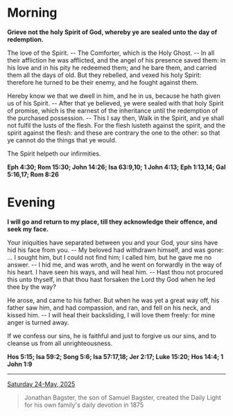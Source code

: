 # Morning

**Grieve not the holy Spirit of God, whereby ye are sealed unto the day of redemption.**
 
The love of the Spirit. -- The Comforter, which is the Holy Ghost. -- In all their affliction he was afflicted, and the angel of his presence saved them: in his love and in his pity he redeemed them; and he bare them, and carried them all the days of old. But they rebelled, and vexed his holy Spirit: therefore he turned to be their enemy, and he fought against them.
 
Hereby know we that we dwell in him, and he in us, because he hath given us of his Spirit. -- After that ye believed, ye were sealed with that holy Spirit of promise, which is the earnest of the inheritance until the redemption of the purchased possession. -- This I say then, Walk in the Spirit, and ye shall not fulfil the lusts of the flesh. For the flesh lusteth against the spirit, and the spirit against the flesh: and these are contrary the one to the other: so that ye cannot do the things that ye would.
 
The Spirit helpeth our infirmities.  

**Eph 4:30; Rom 15:30; John 14:26; Isa 63:9,10; 1 John 4:13; Eph 1:13,14; Gal 5:16,17; Rom 8:26**

# Evening

**I will go and return to my place, till they acknowledge their offence, and seek my face.**
 
Your iniquities have separated between you and your God, your sins have hid his face from you. -- My beloved had withdrawn himself, and was gone: ... I sought him, but I could not find him; I called him, but he gave me no answer. -- I hid me, and was wroth, and he went on forwardly in the way of his heart. I have seen his ways, and will heal him. -- Hast thou not procured this unto thyself, in that thou hast forsaken the Lord thy God when he led thee by the way?
 
He arose, and came to his father. But when he was yet a great way off, his father saw him, and had compassion, and ran, and fell on his neck, and kissed him. -- I will heal their backsliding, I will love them freely: for mine anger is turned away.
 
If we confess our sins, he is faithful and just to forgive us our sins, and to cleanse us from all unrighteousness.  

**Hos 5:15; Isa 59:2; Song 5:6; Isa 57:17,18; Jer 2:17; Luke 15:20; Hos 14:4; 1 John 1:9**

---

[Saturday 24-May, 2025](https://t.me/s/daily_light)

> Jonathan Bagster, the son of Samuel Bagster, created the Daily Light for his own family's daily devotion in 1875

